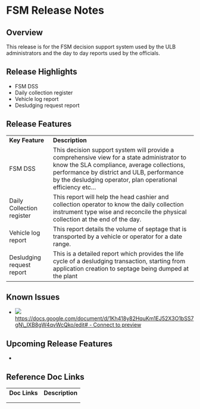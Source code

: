 # FSM Release Notes

## Overview

This release is for the FSM decision support system used by the ULB administrators and the day to day reports used by the officials.

## Release Highlights

* FSM DSS
* Daily collection register
* Vehicle log report
* Desludging request report

## Release Features

|                           |                                                                                                                                                                                                                                                     |
| ------------------------- | --------------------------------------------------------------------------------------------------------------------------------------------------------------------------------------------------------------------------------------------------- |
| **Key Feature**           | **Description**                                                                                                                                                                                                                                     |
| FSM DSS                   | This decision support system will provide a comprehensive view for a state administrator to know the SLA compliance, average collections, performance by district and ULB, performance by the desludging operator, plan operational efficiency etc… |
| Daily Collection register | This report will help the head cashier and collection operator to know the daily collection instrument type wise and reconcile the physical collection at the end of the day.                                                                       |
| Vehicle log report        | This report details the volume of septage that is transported by a vehicle or operator for a date range.                                                                                                                                            |
| Desludging request report | This is a detailed report which provides the life cycle of a desludging transaction, starting from application creation to septage being dumped at the plant                                                                                        |

## Known Issues

* [![](https://developers.google.com/drive/images/drive\_icon.png)https://docs.google.com/document/d/1Kh418y82HquKm1EJ52X3O1bSS7gN\_IXB8gW4qvWcQko/edit# - Connect to preview](https://docs.google.com/document/d/1Kh418y82HquKm1EJ52X3O1bSS7gN\_IXB8gW4qvWcQko/edit#)

## Upcoming Release Features

*

## Reference Doc Links

|               |                 |
| ------------- | --------------- |
| **Doc Links** | **Description** |
|               |                 |
|               |                 |
